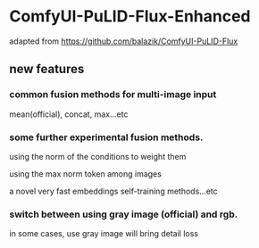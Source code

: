 # ComfyUI-PuLID-Flux-Enhanced
adapted from https://github.com/balazik/ComfyUI-PuLID-Flux

## new features
### common fusion methods for multi-image input
mean(official), concat, max...etc

### some further experimental fusion methods.
using the norm of the conditions to weight them

using the max norm token among images

a novel very fast embeddings self-training methods...etc

### switch between using gray image (official) and rgb.
in some cases, use gray image will bring detail loss
